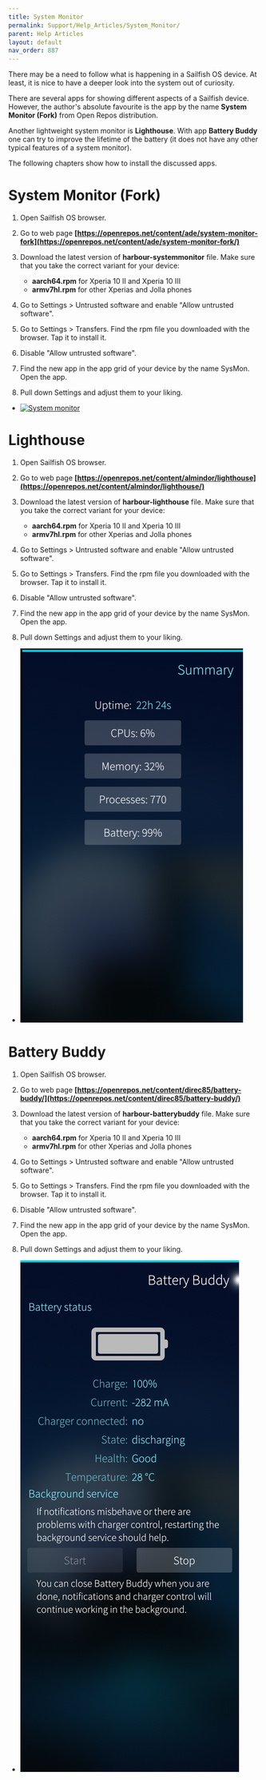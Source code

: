```yaml
---
title: System Monitor
permalink: Support/Help_Articles/System_Monitor/
parent: Help Articles
layout: default
nav_order: 887
---
```


There may be a need to follow what is happening in a Sailfish OS device. At least, it is nice to have a deeper look into the system out of curiosity.

There are several apps for showing different aspects of a Sailfish device. However, the author's absolute favourite is the app by the name **System Monitor (Fork)** from Open Repos distribution.

Another lightweight system monitor is **Lighthouse**. With app **Battery Buddy** one can try to improve the lifetime of the battery (it does not have any other typical features of a system monitor).

The following chapters show how to install the discussed apps.

# System Monitor (Fork)
1. Open Sailfish OS browser.

2. Go to web page **[https://openrepos.net/content/ade/system-monitor-fork](https://openrepos.net/content/ade/system-monitor-fork/)**

3. Download the latest version of **harbour-systemmonitor** file. Make sure that you take the correct variant for your device:
	* **aarch64.rpm** for Xperia 10 II and Xperia 10 III
	* **armv7hl.rpm** for other Xperias and Jolla phones

4. Go to Settings > Untrusted software and enable "Allow untrusted software".

5. Go to Settings > Transfers. Find the rpm file you downloaded with the browser. Tap it to install it.

6. Disable "Allow untrusted software".

7. Find the new app in the app grid of your device by the name SysMon. Open the app.

8. Pull down Settings and adjust them to your liking.

<div class="flex-images" markdown="1">

* <a href="SysMon.png" class="narrow-image"><img src="SysMon.png" alt="System monitor"></a>
  <span class="md_figcaption">
  </span>
</div>

# Lighthouse
1. Open Sailfish OS browser.

2. Go to web page **[https://openrepos.net/content/almindor/lighthouse](https://openrepos.net/content/almindor/lighthouse/)**

3. Download the latest version of **harbour-lighthouse** file. Make sure that you take the correct variant for your device:

	* **aarch64.rpm** for Xperia 10 II and Xperia 10 III
	* **armv7hl.rpm** for other Xperias and Jolla phones
	
4. Go to Settings > Untrusted software and enable "Allow untrusted software".

5. Go to Settings > Transfers. Find the rpm file you downloaded with the browser. Tap it to install it.

6. Disable "Allow untrusted software".

7. Find the new app in the app grid of your device by the name SysMon. Open the app.

8. Pull down Settings and adjust them to your liking.

<div class="flex-images" markdown="1">

* <a href="Lighthouse.png" class="narrow-image"><img src="Lighthouse.png" alt="Lighthouse"></a>
  <span class="md_figcaption">
  </span>
</div>

# Battery Buddy
1. Open Sailfish OS browser.

2. Go to web page **[https://openrepos.net/content/direc85/battery-buddy/](https://openrepos.net/content/direc85/battery-buddy/)**

3. Download the latest version of **harbour-batterybuddy** file. Make sure that you take the correct variant for your device:

	* **aarch64.rpm** for Xperia 10 II and Xperia 10 III
	* **armv7hl.rpm** for other Xperias and Jolla phones
	
4. Go to Settings > Untrusted software and enable "Allow untrusted software".

5. Go to Settings > Transfers. Find the rpm file you downloaded with the browser. Tap it to install it.

6. Disable "Allow untrusted software".

7. Find the new app in the app grid of your device by the name SysMon. Open the app.

8. Pull down Settings and adjust them to your liking.

<div class="flex-images" markdown="1">

* <a href="BatteryBuddy.png" class="narrow-image"><img src="BatteryBuddy.png" alt="BatteryBuddy"></a>
  <span class="md_figcaption">
  </span>
</div>
